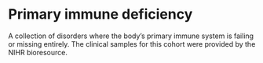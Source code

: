 Primary immune deficiency
========================

A collection of disorders where the body’s primary immune system is failing or
missing entirely. The clinical samples for this cohort were provided by the
NIHR bioresource.
